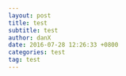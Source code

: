 ```yaml
---
layout: post
title: test
subtitle: test
author: danX
date: 2016-07-28 12:26:33 +0800
categories: test
tag: test
---
```

